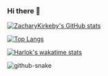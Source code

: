 ### Hi there 👋

<a href="#" id="myLink">[![ZacharyKirkeby's GitHub stats](https://github-readme-stats.vercel.app/api?username=ZacharyKirkeby&show_icons=true&theme=nightowl)](https://github.com/anuraghazra/github-readme-stats)</a>


[![Top Langs](https://github-readme-stats.vercel.app/api/top-langs/?username=ZacharyKirkeby&size_weight=0.5&count_weight=0.5&langs_count=10&layout=donut&theme=nightowl)](https://github.com/anuraghazra/github-readme-stats)

[![Harlok's wakatime stats](https://github-readme-stats.vercel.app/api/wakatime?username=ZacharyKirkeby&layout=compact&theme=nightowl)](https://github.com/anuraghazra/github-readme-stats)

<picture>
  <source media="(prefers-color-scheme: dark)" srcset="github-snake-dark.svg" />
  <source media="(prefers-color-scheme: light)" srcset="github-snake.svg" />
  <img alt="github-snake" src="github-snake.svg" />
</picture>



<!--
**ZacharyKirkeby/ZacharyKirkeby** is a ✨ _special_ ✨ repository because its `README.md` (this file) appears on your GitHub profile.

Here are some ideas to get you started:

- 🔭 I’m currently working on ...
- 🌱 I’m currently learning ...
- 👯 I’m looking to collaborate on ...
- 🤔 I’m looking for help with ...
- 💬 Ask me about ...
- 📫 How to reach me: ...
- 😄 Pronouns: ...
- ⚡ Fun fact: ...
-->
